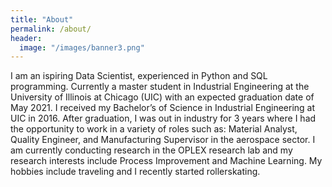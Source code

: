 ```yaml
---
title: "About"
permalink: /about/
header:
  image: "/images/banner3.png"
---
```


I am an ispiring Data Scientist, experienced in Python and SQL programming. Currently a master student in Industrial Engineering at the University of Illinois at Chicago (UIC) with an expected graduation date of May 2021. I received my Bachelor’s of Science in Industrial Engineering at UIC in 2016. After graduation, I was out in industry for 3 years where I had the opportunity to work in a variety of roles such as: Material Analyst, Quality Engineer, and Manufacturing Supervisor in the aerospace sector. I am currently conducting research in the OPLEX research lab and my research interests include Process Improvement and Machine Learning. My hobbies include traveling and I recently started rollerskating. 


